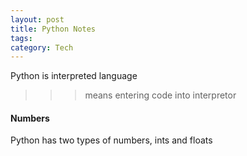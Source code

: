 ```yaml
---
layout: post
title: Python Notes
tags: 
category: Tech
---
```


Python is interpreted language
>>> means entering code into interpretor

#### Numbers

Python has two types of numbers, ints and floats

